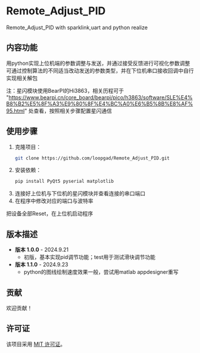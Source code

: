 # Remote_Adjust_PID
Remote_Adjust_PID with sparklink,uart and python realize

## 内容功能
用python实现上位机端的参数调整与发送，并通过接受反馈进行可视化参数调整
可通过控制算法的不同适当改动发送的参数类型，并在下位机串口接收回调中自行实现相关解包


注：星闪模块使用BearPI的Hi3863，相关历程可于
"https://www.bearpi.cn/core_board/bearpi/pico/h3863/software/SLE%E4%B8%B2%E5%8F%A3%E9%80%8F%E4%BC%A0%E6%B5%8B%E8%AF%95.html"
处查看，按照相关步骤配置星闪通信

## 使用步骤
1. 克隆项目：
   ```bash
   git clone https://github.com/loopgad/Remote_Adjust_PID.git
   ```
2. 安装依赖：
   ```bash
   pip install PyQt5 pyserial matplotlib
   ```
3. 连接好上位机与下位机的星闪模块并查看连接的串口端口
4. 在程序中修改对应的端口与波特率

把设备全部Reset，在上位机启动程序


## 版本描述
- **版本 1.0.0** - 2024.9.21
  - 初版，基本实现pid调节功能；test用于测试滑块调节功能
- **版本 1.1.0** - 2024.9.23
  - python的图线绘制速度效果一般，尝试用matlab appdesigner重写

## 贡献
欢迎贡献！

## 许可证
该项目采用 [MIT 许可证](LICENSE)。


